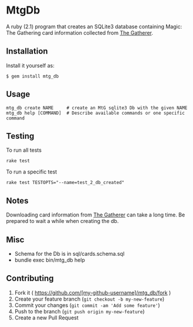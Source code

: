 # MtgDb

A ruby (2.1) program that creates an SQLite3 database containing Magic: The Gathering
card information collected from [The Gatherer](http://gatherer.wizards.com/ "The Gatherer").

## Installation

Install it yourself as:

    $ gem install mtg_db

## Usage

    mtg_db create NAME     # create an MtG sqlite3 Db with the given NAME
    mtg_db help [COMMAND]  # Describe available commands or one specific command

## Testing

To run all tests

    rake test

To run a specific test

    rake test TESTOPTS="--name=test_2_db_created"

## Notes
Downloading card information from [The Gatherer](http://gatherer.wizards.com/ "The Gatherer")
can take a long time. Be prepared to wait a while when creating the db.

## Misc
* Schema for the Db is in sql/cards.schema.sql
* bundle exec bin/mtg_db help

## Contributing

1. Fork it ( https://github.com/[my-github-username]/mtg_db/fork )
2. Create your feature branch (`git checkout -b my-new-feature`)
3. Commit your changes (`git commit -am 'Add some feature'`)
4. Push to the branch (`git push origin my-new-feature`)
5. Create a new Pull Request